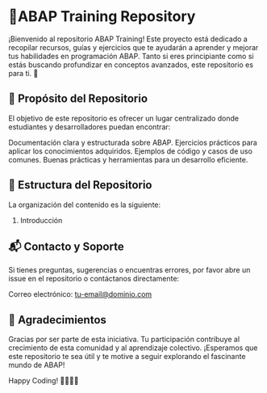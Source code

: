 
# 📘ABAP Training Repository
¡Bienvenido al repositorio ABAP Training! Este proyecto está dedicado a recopilar recursos, guías y ejercicios que te ayudarán a aprender y mejorar tus habilidades en programación ABAP. Tanto si eres principiante como si estás buscando profundizar en conceptos avanzados, este repositorio es para ti. 🚀

## 🎯 Propósito del Repositorio
El objetivo de este repositorio es ofrecer un lugar centralizado donde estudiantes y desarrolladores puedan encontrar:

Documentación clara y estructurada sobre ABAP.
Ejercicios prácticos para aplicar los conocimientos adquiridos.
Ejemplos de código y casos de uso comunes.
Buenas prácticas y herramientas para un desarrollo eficiente.

## 📂 Estructura del Repositorio
La organización del contenido es la siguiente:
1. Introducción  

## 📬 Contacto y Soporte
Si tienes preguntas, sugerencias o encuentras errores, por favor abre un issue en el repositorio o contáctanos directamente:

Correo electrónico: tu-email@dominio.com
 

## 🎉 Agradecimientos
Gracias por ser parte de esta iniciativa. Tu participación contribuye al crecimiento de esta comunidad y al aprendizaje colectivo. ¡Esperamos que este repositorio te sea útil y te motive a seguir explorando el fascinante mundo de ABAP!

Happy Coding! 👨‍💻👩‍💻






